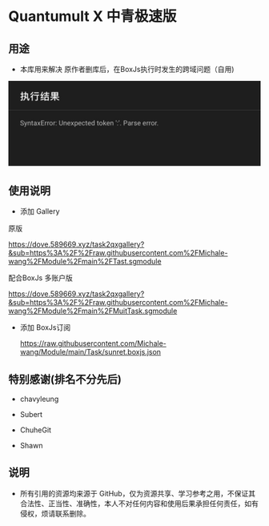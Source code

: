 # Quantumult X 中青极速版


## 用途

- 本库用来解决 原作者删库后，在BoxJs执行时发生的跨域问题（自用)

![error](https://raw.githubusercontent.com/Michale-wang/Module/main/img/error.jpg)

## 使用说明

- 添加 Gallery

原版
  
 https://dove.589669.xyz/task2qxgallery?&sub=https%3A%2F%2Fraw.githubusercontent.com%2FMichale-wang%2FModule%2Fmain%2FTast.sgmodule
 
 
配合BoxJs 多账户版

 https://dove.589669.xyz/task2qxgallery?&sub=https%3A%2F%2Fraw.githubusercontent.com%2FMichale-wang%2FModule%2Fmain%2FMuitTask.sgmodule

- 添加 BoxJs订阅 

  https://raw.githubusercontent.com/Michale-wang/Module/main/Task/sunret.boxjs.json


## 特别感谢(排名不分先后)

- chavyleung

- Subert

- ChuheGit

- Shawn

## 说明

- 所有引用的资源均来源于 GitHub，仅为资源共享、学习参考之用，不保证其合法性、正当性、准确性，本人不对任何内容和使用后果承担任何责任，如有侵权，烦请联系删除。
